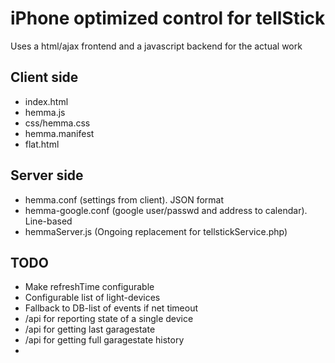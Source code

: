 # iPhone optimized control for tellStick

Uses a html/ajax frontend and a javascript backend for the actual work

## Client side
* index.html
* hemma.js
* css/hemma.css
* hemma.manifest
* flat.html

## Server side
* hemma.conf (settings from client). JSON format
* hemma-google.conf (google user/passwd and address to calendar). Line-based
* hemmaServer.js (Ongoing replacement for tellstickService.php)

## TODO
* Make refreshTime configurable
* Configurable list of light-devices
* Fallback to DB-list of events if net timeout
* /api for reporting state of a single device
* /api for getting last garagestate
* /api for getting full garagestate history
* 

